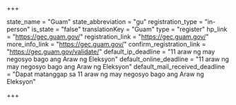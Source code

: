 +++

state_name = "Guam"
state_abbreviation = "gu"
registration_type = "in-person"
is_state = "false"
translationKey = "Guam"
type = "register"
hp_link = "https://gec.guam.gov/"
registration_link = "https://gec.guam.gov/"
more_info_link = "https://gec.guam.gov/"
confirm_registration_link = "https://gec.guam.gov/validate/"
default_ip_deadline = "11 araw ng may negosyo bago ang Araw ng Eleksyon"
default_online_deadline = "11 araw ng may negosyo bago ang Araw ng Eleksyon"
default_mail_received_deadline = "Dapat matanggap sa 11 araw ng may negosyo bago ang Araw ng Eleksyon"

+++